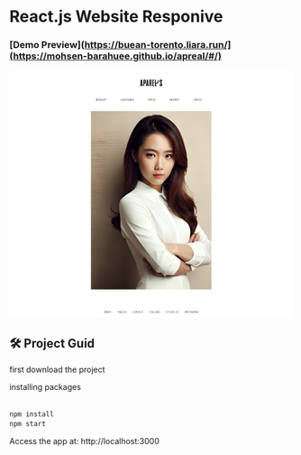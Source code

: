 # React.js Website Responive



### [Demo Preview](https://buean-torento.liara.run/](https://mohsen-barahuee.github.io/apreal/#/)

![App Preview](./preview.png)


## 🛠️ Project Guid

first download the project

installing packages
```bash

npm install
npm start

```

<p>Access the app at: http://localhost:3000</p>
